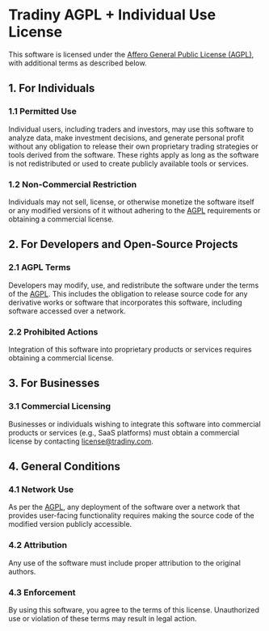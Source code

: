 # Tradiny AGPL + Individual Use License

This software is licensed under the [Affero General Public License (AGPL)](https://www.gnu.org/licenses/agpl-3.0.en.html), with additional terms as described below.

## 1. For Individuals
### 1.1 Permitted Use
Individual users, including traders and investors, may use this software to analyze data, make investment decisions, and generate personal profit without any obligation to release their own proprietary trading strategies or tools derived from the software. These rights apply as long as the software is not redistributed or used to create publicly available tools or services.

### 1.2 Non-Commercial Restriction
Individuals may not sell, license, or otherwise monetize the software itself or any modified versions of it without adhering to the [AGPL](https://www.gnu.org/licenses/agpl-3.0.en.html) requirements or obtaining a commercial license.

## 2. For Developers and Open-Source Projects
### 2.1 AGPL Terms
Developers may modify, use, and redistribute the software under the terms of the [AGPL](https://www.gnu.org/licenses/agpl-3.0.en.html). This includes the obligation to release source code for any derivative works or software that incorporates this software, including software accessed over a network.

### 2.2 Prohibited Actions
Integration of this software into proprietary products or services requires obtaining a commercial license.

## 3. For Businesses
### 3.1 Commercial Licensing
Businesses or individuals wishing to integrate this software into commercial products or services (e.g., SaaS platforms) must obtain a commercial license by contacting [license@tradiny.com](mailto:license@tradiny.com).

## 4. General Conditions
### 4.1 Network Use
As per the [AGPL](https://www.gnu.org/licenses/agpl-3.0.en.html), any deployment of the software over a network that provides user-facing functionality requires making the source code of the modified version publicly accessible.

### 4.2 Attribution
Any use of the software must include proper attribution to the original authors.

### 4.3 Enforcement
By using this software, you agree to the terms of this license. Unauthorized use or violation of these terms may result in legal action.
